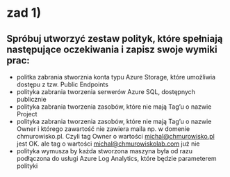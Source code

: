 # zad 1) 

## Spróbuj utworzyć zestaw polityk, które spełniają następujące oczekiwania i zapisz swoje wymiki prac:

* politka zabrania stworznia konta typu Azure Storage, które umożliwia dostępu z tzw. Public Endpoints
* polityka zabrania tworzenia serwerów Azure SQL, dostępnych publicznie
* polityka zabrania tworzenia zasobów, które nie mają Tag’u o nazwie Project
* polityka zabrania tworzenia zasobów, które nie mają Tag’u o nazwie Owner i którego zawartość nie zawiera maila np. w domenie chmurowisko.pl. Czyli tag Owner o wartości michal@chmurowisko.pl jest OK. ale tag o wartości michal@chmurowiskolab.com już nie
* polityka wymusza by każda stworzona maszyna była od razu podłączona do usługi Azure Log Analytics, które będzie parameterem polityki
